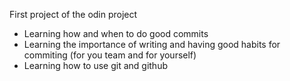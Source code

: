 First project of the odin project

- Learning how and when to do good commits
- Learning the importance of writing and having good habits for commiting (for you team and for yourself)
- Learning how to use git and github
